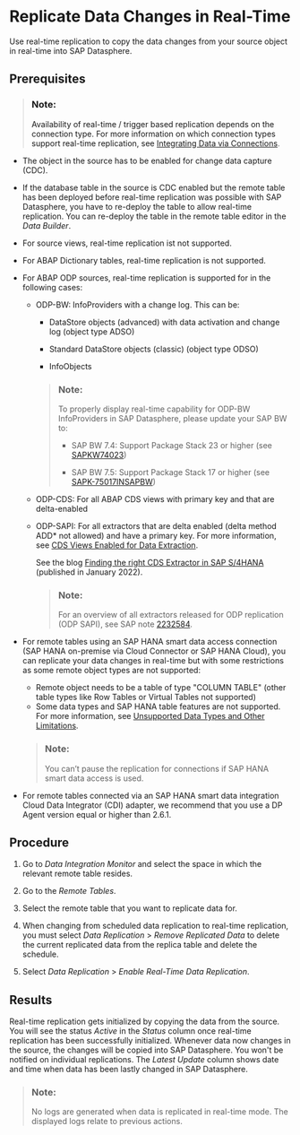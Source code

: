 <!-- loio441d327ead5c49d580d8600301735c83 -->

# Replicate Data Changes in Real-Time

Use real-time replication to copy the data changes from your source object in real-time into SAP Datasphere.



<a name="loio441d327ead5c49d580d8600301735c83__prereq_j3v_jmg_h4b"/>

## Prerequisites

> ### Note:  
> Availability of real-time / trigger based replication depends on the connection type. For more information on which connection types support real-time replication, see [Integrating Data via Connections](../Integrating-Data-Via-Connections/integrating-data-via-connections-eb85e15.md).

-   The object in the source has to be enabled for change data capture \(CDC\).

-   If the database table in the source is CDC enabled but the remote table has been deployed before real-time replication was possible with SAP Datasphere, you have to re-deploy the table to allow real-time replication. You can re-deploy the table in the remote table editor in the *Data Builder*.

-   For source views, real-time replication ist not supported.

-   For ABAP Dictionary tables, real-time replication is not supported.

-   For ABAP ODP sources, real-time replication is supported for in the following cases:

    -   ODP-BW: InfoProviders with a change log. This can be:

        -   DataStore objects \(advanced\) with data activation and change log \(object type ADSO\)

        -   Standard DataStore objects \(classic\) \(object type ODSO\)

        -   InfoObjects


        > ### Note:  
        > To properly display real-time capability for ODP-BW InfoProviders in SAP Datasphere, please update your SAP BW to:
        > 
        > -   SAP BW 7.4: Support Package Stack 23 or higher \(see [SAPKW74023](https://launchpad.support.sap.com/#/supportpackage/SAPKW74023)\)
        > 
        > -   SAP BW 7.5: Support Package Stack 17 or higher \(see [SAPK-75017INSAPBW](https://launchpad.support.sap.com/#/supportpackage/SAPK-75017INSAPBW)\)

    -   ODP-CDS: For all ABAP CDS views with primary key and that are delta-enabled

    -   ODP-SAPI: For all extractors that are delta enabled \(delta method ADD\* not allowed\) and have a primary key. For more information, see [CDS Views Enabled for Data Extraction](https://help.sap.com/docs/SAP_S4HANA_ON-PREMISE/8308e6d301d54584a33cd04a9861bc52/b7a5b8b72d3643b7a8ecf4cd695e0791.html).

        See the blog [Finding the right CDS Extractor in SAP S/4HANA](https://blogs.sap.com/2022/01/07/finding-the-right-cds-extractor-in-sap-s-4hana/) \(published in January 2022\).

        > ### Note:  
        > For an overview of all extractors released for ODP replication \(ODP SAPI\), see SAP note [2232584](https://me.sap.com/notes/2232584).


-   For remote tables using an SAP HANA smart data access connection \(SAP HANA on-premise via Cloud Connector or SAP HANA Cloud\), you can replicate your data changes in real-time but with some restrictions as some remote object types are not supported:

    -   Remote object needs to be a table of type "COLUMN TABLE" \(other table types like Row Tables or Virtual Tables not supported\)
    -   Some data types and SAP HANA table features are not supported. For more information, see [Unsupported Data Types and Other Limitations](https://help.sap.com/viewer/477aa413a36c4a95878460696fcc8896/latest/en-US/06f6eb4859894432a0416cbb49073f32.html?q=Unsupported%20data%20types%20and%20other%20limitations).

    > ### Note:  
    > You can’t pause the replication for connections if SAP HANA smart data access is used.

-   For remote tables connected via an SAP HANA smart data integration Cloud Data Integrator \(CDI\) adapter, we recommend that you use a DP Agent version equal or higher than 2.6.1.



<a name="loio441d327ead5c49d580d8600301735c83__steps_oqr_3wj_h4b"/>

## Procedure

1.  Go to *Data Integration Monitor* and select the space in which the relevant remote table resides.

2.  Go to the *Remote Tables*.

3.  Select the remote table that you want to replicate data for.

4.  When changing from scheduled data replication to real-time replication, you must select *Data Replication* \> *Remove Replicated Data* to delete the current replicated data from the replica table and delete the schedule.

5.  Select *Data Replication* \> *Enable Real-Time Data Replication*.




<a name="loio441d327ead5c49d580d8600301735c83__result_bqm_pm5_m4b"/>

## Results

Real-time replication gets initialized by copying the data from the source. You will see the status *Active* in the *Status* column once real-time replication has been successfully initialized. Whenever data now changes in the source, the changes will be copied into SAP Datasphere. You won't be notified on individual replications. The *Latest Update* column shows date and time when data has been lastly changed in SAP Datasphere.

> ### Note:  
> No logs are generated when data is replicated in real-time mode. The displayed logs relate to previous actions.

